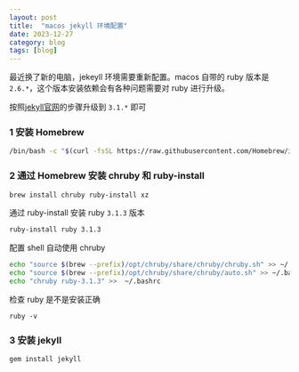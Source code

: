 ```yaml
---
layout: post
title:  "macos jekyll 环境配置"
date: 2023-12-27
category: blog
tags: [blog]
---
```


最近换了新的电脑，jekeyll 环境需要重新配置。macos 自带的 ruby 版本是 `2.6.*`，这个版本安装依赖会有各种问题需要对 ruby 进行升级。

按照[jekyll官网](https://jekyllrb.com/docs/installation/macos/)的步骤升级到 `3.1.*` 即可


### 1 安装 Homebrew

```sh
/bin/bash -c "$(curl -fsSL https://raw.githubusercontent.com/Homebrew/install/HEAD/install.sh)"
```

### 2 通过 Homebrew 安装 chruby 和 ruby-install

```sh
brew install chruby ruby-install xz
```

通过 ruby-install 安装 ruby `3.1.3` 版本

```sh
ruby-install ruby 3.1.3
```

配置 shell 自动使用 chruby

```sh
echo "source $(brew --prefix)/opt/chruby/share/chruby/chruby.sh" >> ~/.bashrc
echo "source $(brew --prefix)/opt/chruby/share/chruby/auto.sh" >> ~/.bashrc
echo "chruby ruby-3.1.3" >>  ~/.bashrc
```

检查 ruby 是不是安装正确

```shell
ruby -v
```

### 3 安装 jekyll

```shell
gem install jekyll
```

